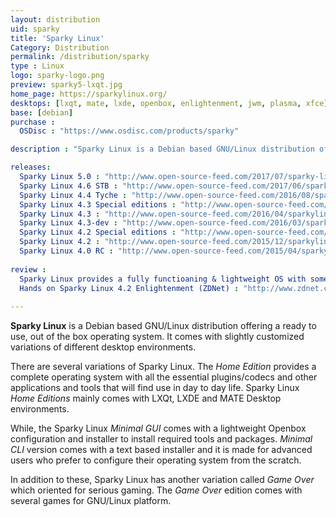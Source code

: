 ```yaml
---
layout: distribution
uid: sparky
title: 'Sparky Linux'
Category: Distribution
permalink: /distribution/sparky
type : Linux
logo: sparky-logo.png
preview: sparky5-lxqt.jpg
home_page: https://sparkylinux.org/
desktops: [lxqt, mate, lxde, openbox, enlightenment, jwm, plasma, xfce]
base: [debian]
purchase : 
  OSDisc : "https://www.osdisc.com/products/sparky"

description : "Sparky Linux is a Debian based GNU/Linux distribution offering a ready to use, out of the box operating system. Stories, reviews and updates on Sparky Linux project."

releases:
  Sparky Linux 5.0 : "http://www.open-source-feed.com/2017/07/sparky-linux-50-released-based-on.html"
  Sparky Linux 4.6 STB : "http://www.open-source-feed.com/2017/06/sparky-linux-46-stb-is-available-now.html"
  Sparky Linux 4.4 Tyche : "http://www.open-source-feed.com/2016/08/sparkylinux-44-tyche-released-in-5.html"
  Sparky Linux 4.3 Special editions : "http://www.open-source-feed.com/2016/05/sparkylinux-43-special-editions.html"
  Sparky Linux 4.3 : "http://www.open-source-feed.com/2016/04/sparkylinux-43-tyche-released-with.html"
  Sparky Linux 4.3-dev : "http://www.open-source-feed.com/2016/03/sparky-linux-43-dev3-minimal-iso.html"
  Sparky Linux 4.2 Special editions : "http://www.open-source-feed.com/2015/12/sparkylinux-42-special-editions-released.html"
  Sparky Linux 4.2 : "http://www.open-source-feed.com/2015/12/sparkylinux-42-tyche-released.html"
  Sparky Linux 4.0 RC : "http://www.open-source-feed.com/2015/04/sparkylinux-40-rc-released.html"
  
review :
  Sparky Linux provides a fully functioaning & lightweight OS with some glitches (Distrowatch) : "http://distrowatch.com/weekly.php?issue=20171113#sparky"
  Hands on Sparky Linux 4.2 Enlightenment (ZDNet) : "http://www.zdnet.com/article/hands-on-sparky-linux-4-2-enlightenment/"
  
---
```

**Sparky Linux** is a Debian based GNU/Linux distribution offering a ready to use, out of the box operating system. It comes with slightly customized variations of different desktop environments.

There are several variations of Sparky Linux. The *Home Edition* provides a complete operating system with all the essential plugins/codecs and other applications and tools that will find use in day to day life. Sparky Linux *Home Editions* mainly comes with LXQt, LXDE and MATE Desktop environments.

While, the Sparky Linux *Minimal GUI* comes with a lightweight Openbox configuration and installer to install required tools and packages. *Minimal CLI* version comes with a text based installer and it is made for advanced users who prefer to configure their operating system from the scratch.

In addition to these, Sparky Linux has another variation called *Game Over* which oriented for serious gaming. The *Game Over* edition comes with several games for GNU/Linux platform.
